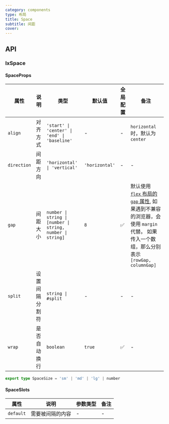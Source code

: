 ```yaml
---
category: components
type: 布局
title: Space
subtitle: 间距
cover:
---
```


## API

### IxSpace

#### SpaceProps

| 属性 | 说明 | 类型 | 默认值 | 全局配置 | 备注 |
| --- | --- | --- | --- | --- | --- |
| `align` | 对齐方式 | `'start' \| 'center' \| 'end' \| 'baseline'` | - | - | `horizontal` 时，默认为 `center` |
| `direction` | 间距方向 | `'horizontal' \| 'vertical'` | `'horizontal'` | - | - |
| `gap` | 间距大小 | `number \| string \| [number \| string, number \| string]` | `8` | ✅  | 默认使用 [`flex` 布局的 `gap` 属性](https://developer.mozilla.org/zh-CN/docs/Web/CSS/gap), 如果遇到不兼容的浏览器，会使用 `margin` 代替。 如果传入一个数组，那么分别表示 `[rowGap, columnGap]` |
| `split` | 设置间隔分割符 | `string \| #split` | - | - | - |
| `wrap` | 是否自动换行 | `boolean` | `true` | ✅ | - |

```ts
export type SpaceSize = 'sm' | 'md' | 'lg' | number
```

#### SpaceSlots

| 属性 | 说明 | 参数类型 | 备注 |
| --- | --- | --- | --- |
| `default` | 需要被间隔的内容 | - | - |
